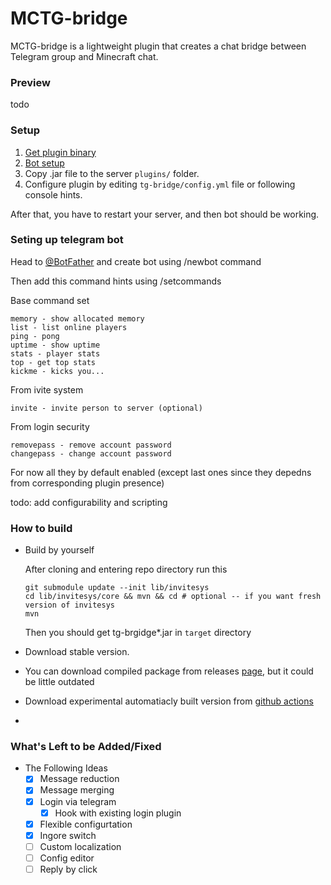 # MCTG-bridge
MCTG-bridge is a lightweight plugin that creates a chat bridge between Telegram group and Minecraft chat.

### Preview 

todo 

### Setup 
1) [Get plugin binary](#how-to-build)
2) [Bot setup](#seting-up-telegram-bot)
3) Copy .jar file to the server `plugins/` folder.
4) Configure plugin by editing `tg-bridge/config.yml` file or following console hints.

After that, you have to restart your server, and then bot should be working.


### Seting up telegram bot

Head to [@BotFather](https://t.me/BotFather) and create bot using /newbot command

Then add this command hints using /setcommands

Base command set

```
memory - show allocated memory
list - list online players
ping - pong
uptime - show uptime
stats - player stats
top - get top stats
kickme - kicks you...
```

From ivite system
```
invite - invite person to server (optional)
```

From login security
```
removepass - remove account password
changepass - change account password
```

For now all they by default enabled (except last ones since they depedns from corresponding plugin presence)

todo: add configurability and scripting 


### How to build

- Build by yourself

  After cloning and entering repo directory run this
  ```
  git submodule update --init lib/invitesys
  cd lib/invitesys/core && mvn && cd # optional -- if you want fresh version of invitesys
  mvn
  ```
  Then you should get tg-brgidge*.jar in `target` directory

- Download stable version. 
- 
  You can download compiled package from releases [page](https://github.com/fulcanelly/mctg-bridge/releases), but it could be little outdated 

- Download experimental automatiacly built version from [github actions](https://github.com/fulcanelly/mctg-bridge/actions)
- 
### What's Left to be Added/Fixed
- The Following Ideas
  - [x] Message reduction
  - [x] Message merging
  - [x] Login via telegram
    - [x] Hook with existing login plugin
  - [x] Flexible configurtation
  - [x] Ingore switch
  - [ ] Custom localization
  - [ ] Config editor
  - [ ] Reply by click
